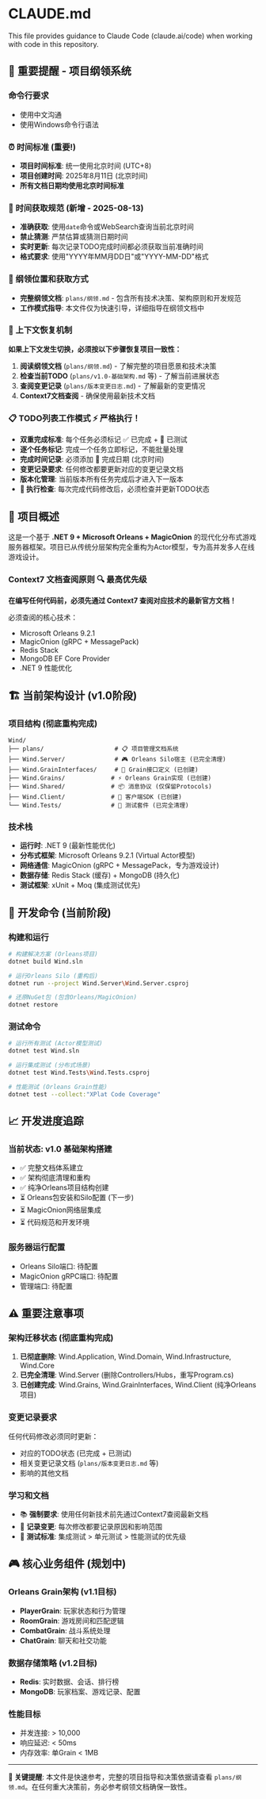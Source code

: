# CLAUDE.md

This file provides guidance to Claude Code (claude.ai/code) when working with code in this repository.

## 🚨 重要提醒 - 项目纲领系统

### 命令行要求
- 使用中文沟通
- 使用Windows命令行语法

### ⏰ 时间标准 (重要!)
- **项目时间标准**: 统一使用北京时间 (UTC+8)
- **项目创建时间**: 2025年8月11日 (北京时间)
- **所有文档日期均使用北京时间标准**

### 📅 时间获取规范 (新增 - 2025-08-13)
- **准确获取**: 使用`date`命令或WebSearch查询当前北京时间
- **禁止猜测**: 严禁估算或猜测日期时间
- **实时更新**: 每次记录TODO完成时间都必须获取当前准确时间
- **格式要求**: 使用"YYYY年MM月DD日"或"YYYY-MM-DD"格式

### 📍 纲领位置和获取方式
- **完整纲领文档**: `plans/纲领.md` - 包含所有技术决策、架构原则和开发规范
- **工作模式指导**: 本文件仅为快速引导，详细指导在纲领文档中

### 🔄 上下文恢复机制
**如果上下文发生切换，必须按以下步骤恢复项目一致性：**

1. **阅读纲领文档** (`plans/纲领.md`) - 了解完整的项目愿景和技术决策
2. **检查当前TODO** (`plans/v1.0-基础架构.md` 等) - 了解当前进展状态  
3. **查阅变更记录** (`plans/版本变更日志.md`) - 了解最新的变更情况
4. **Context7文档查阅** - 确保使用最新技术文档

### 📋 TODO列表工作模式 ⚡ 严格执行！
- **双重完成标准**: 每个任务必须标记 ✅ 已完成 + 🧪 已测试
- **逐个任务标记**: 完成一个任务立即标记，不能批量处理
- **完成时间记录**: 必须添加 📅 完成日期 (北京时间)
- **变更记录要求**: 任何修改都要更新对应的变更记录文档
- **版本化管理**: 当前版本所有任务完成后才进入下一版本
- **🚨 执行检查**: 每次完成代码修改后，必须检查并更新TODO状态

## 🎯 项目概述

这是一个基于 **.NET 9 + Microsoft Orleans + MagicOnion** 的现代化分布式游戏服务器框架。项目已从传统分层架构完全重构为Actor模型，专为高并发多人在线游戏设计。

### Context7 文档查阅原则 🔍 **最高优先级**

**在编写任何代码前，必须先通过 Context7 查阅对应技术的最新官方文档！**

必须查阅的核心技术：
- Microsoft Orleans 9.2.1
- MagicOnion (gRPC + MessagePack)
- Redis Stack
- MongoDB EF Core Provider
- .NET 9 性能优化

## 🏗️ 当前架构设计 (v1.0阶段)

### 项目结构 (彻底重构完成)
```
Wind/
├── plans/                    # 📋 项目管理文档系统
├── Wind.Server/              # 🎮 Orleans Silo宿主 (已完全清理)
├── Wind.GrainInterfaces/     # 📄 Grain接口定义 (已创建)
├── Wind.Grains/             # ⚡ Orleans Grain实现 (已创建)
├── Wind.Shared/             # 📦 消息协议 (仅保留Protocols)
├── Wind.Client/             # 🔌 客户端SDK (已创建)
└── Wind.Tests/              # 🧪 测试套件 (已完全清理)
```

### 技术栈
- **运行时**: .NET 9 (最新性能优化)
- **分布式框架**: Microsoft Orleans 9.2.1 (Virtual Actor模型)
- **网络通信**: MagicOnion (gRPC + MessagePack，专为游戏设计)
- **数据存储**: Redis Stack (缓存) + MongoDB (持久化)
- **测试框架**: xUnit + Moq (集成测试优先)

## 🔧 开发命令 (当前阶段)

### 构建和运行
```bash
# 构建解决方案 (Orleans项目)
dotnet build Wind.sln

# 运行Orleans Silo (重构后)
dotnet run --project Wind.Server\Wind.Server.csproj

# 还原NuGet包 (包含Orleans/MagicOnion)
dotnet restore
```

### 测试命令
```bash
# 运行所有测试 (Actor模型测试)
dotnet test Wind.sln

# 运行集成测试 (分布式场景)
dotnet test Wind.Tests\Wind.Tests.csproj

# 性能测试 (Orleans Grain性能)
dotnet test --collect:"XPlat Code Coverage"
```

## 📈 开发进度追踪

### 当前状态: v1.0 基础架构搭建
- ✅ 完整文档体系建立
- ✅ 架构彻底清理和重构
- ✅ 纯净Orleans项目结构创建
- ⏳ Orleans包安装和Silo配置 (下一步)
- ⏳ MagicOnion网络层集成
- ⏳ 代码规范和开发环境

### 服务器运行配置
- Orleans Silo端口: 待配置
- MagicOnion gRPC端口: 待配置  
- 管理端口: 待配置

## ⚠️ 重要注意事项

### 架构迁移状态 (彻底重构完成)
1. **已彻底删除**: Wind.Application, Wind.Domain, Wind.Infrastructure, Wind.Core
2. **已完全清理**: Wind.Server (删除Controllers/Hubs，重写Program.cs)
3. **已创建完成**: Wind.Grains, Wind.GrainInterfaces, Wind.Client (纯净Orleans项目)

### 变更记录要求
任何代码修改必须同时更新：
- 对应的TODO状态 (已完成 + 已测试)
- 相关变更记录文档 (`plans/版本变更日志.md` 等)
- 影响的其他文档

### 学习和文档
- 📚 **强制要求**: 使用任何新技术前先通过Context7查阅最新文档
- 📝 **记录变更**: 每次修改都要记录原因和影响范围
- 🧪 **测试标准**: 集成测试 > 单元测试 > 性能测试的优先级

## 🎮 核心业务组件 (规划中)

### Orleans Grain架构 (v1.1目标)
- **PlayerGrain**: 玩家状态和行为管理
- **RoomGrain**: 游戏房间和匹配逻辑
- **CombatGrain**: 战斗系统处理
- **ChatGrain**: 聊天和社交功能

### 数据存储策略 (v1.2目标)
- **Redis**: 实时数据、会话、排行榜
- **MongoDB**: 玩家档案、游戏记录、配置

### 性能目标
- 并发连接: > 10,000
- 响应延迟: < 50ms  
- 内存效率: 单Grain < 1MB

---

**🚨 关键提醒**: 本文件是快速参考，完整的项目指导和决策依据请查看 `plans/纲领.md`。在任何重大决策前，务必参考纲领文档确保一致性。